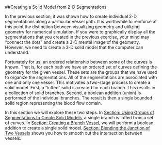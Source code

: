 ##Creating a Solid Model from 2-D Segmentations

In the previous section, it was shown how to create individual 2-D segmentations along a particular vessel path.  It is worthwhile to reinforce at this point the distinction between visualizing geometry and utilizing geometry for numerical simulation.  If you were to graphically display all the segmentations that you created in the previous exercise, your mind may “connect the dots” and create a 3-D mental image of the geometry.  However, we need to create a 3-D solid model that the computer can understand.

Fortunately for us, an ordered relationship between some of the curves is known.  That is, for each path we have an ordered set of curves defining the geometry for the given vessel.  These sets are the groups that we have used to organize the segmentations. All of the segmentations are associated with one and only one vessel.  This motivates a two-stage process to create a solid model.  First, a “lofted” solid is created for each branch.  This results in a collection of solid branches.  Second, a boolean addition (union) is performed of the individual branches.  The result is then a single bounded solid region representing the blood flow domain.

In this section we will explore these two steps.  In [Section: Using Groups of Segmentations to Create Solid Models](#modelingCreatingModels), a single branch is lofted from a set of curves.  In [Section: Creating a Branch Vessel](#modelingCreatingBranch), we will perform a boolean addition to create a single solid model. [Section: Blending the Junction of Two Vessels](#modelingBlending) shows you how to smooth out the intersection between vessels.

